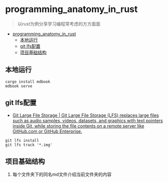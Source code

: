 # programming_anatomy_in_rust
> 以rust为例分享学习编程常考虑的方方面面
<!--ts-->
* [programming_anatomy_in_rust](#programming_anatomy_in_rust)
   * [本地运行](#本地运行)
   * [git lfs配置](#git-lfs配置)
   * [项目基础结构](#项目基础结构)

<!-- Created by https://github.com/ekalinin/github-markdown-toc -->
<!-- Added by: runner, at: Sun Jun 12 15:16:17 UTC 2022 -->

<!--te-->
## 本地运行
```shell
cargo install mdbook
mdbook serve
```

## git lfs配置
- [Git Large File Storage | Git Large File Storage (LFS) replaces large files such as audio samples, videos, datasets, and graphics with text pointers inside Git, while storing the file contents on a remote server like GitHub.com or GitHub Enterprise.](https://git-lfs.github.com/)

```
git lfs install 
git lfs track '*.img'
```

## 项目基础结构
1. 每个文件夹下的同名md文件介绍当前文件夹的内容